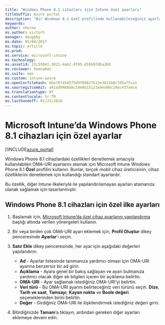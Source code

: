 ```yaml
---
title: "Windows Phone 8.1 cihazları için Intune özel ayarları"
titleSuffix: Azure portal
description: "Bir Windows 8.1 özel profilinde kullanabileceğiniz ayarlar hakkında bilgi edinin.\""
keywords: 
author: vhorne
ms.author: victorh
manager: dougeby
ms.date: 05/04/2017
ms.topic: article
ms.prod: 
ms.service: microsoft-intune
ms.technology: 
ms.assetid: 21c55041-3821-4a62-9f85-855b97dba269
ms.reviewer: heenamac
ms.suite: ems
ms.custom: intune-azure
ms.openlocfilehash: bbe76f454575d9f09617b12e3811b0c7d5a75ca1
ms.sourcegitcommit: a41ad9988a8c14e6b15123a9ea9bc29ac437a4ce
ms.translationtype: HT
ms.contentlocale: tr-TR
ms.lasthandoff: 01/25/2018
---
```

# <a name="custom-settings-for-windows-phone-81-devices-in-microsoft-intune"></a>Microsoft Intune’da Windows Phone 8.1 cihazları için özel ayarlar

[!INCLUDE[azure_portal](./includes/azure_portal.md)]

Windows Phone 8.1 cihazlardaki özellikleri denetlemek amacıyla kullanılabilen OMA-URI ayarlarını atamak için Microsoft Intune Windows Phone 8.1 **Özel** profilini kullanın. Bunlar, birçok mobil cihaz üreticisinin, cihaz özelliklerini denetlemek için kullandığı standart ayarlardır.

Bu özellik, diğer Intune ilkeleriyle ile yapılandırılamayan ayarları atamanıza olanak sağlamak için tasarlanmıştır.

## <a name="custom-policy-settings-for-windows-phone-81-devices"></a>Windows Phone 8.1 cihazları için özel ilke ayarları

1. Başlamak için, [Microsoft Intune’da özel cihaz ayarlarını yapılandırma](custom-settings-configure.md) başlığı altında verilen yönergeleri kullanın.
2. Bir veya birden çok OMA-URI ayarı eklemek için, **Profil Oluştur** dikey penceresinde **Ayarlar**’ı seçin.
3. **Satır Ekle** dikey penceresinde, her ayar için aşağıdaki değerleri yapılandırın:
    - **Ad** - Ayarlar listesinde tanımanıza yardımcı olması için OMA-URI ayarına benzersiz bir ad girin.
    - **Açıklama** - Ayara genel bir bakış sağlayan ve ayarı bulmanıza yardımcı olacak diğer ek bilgileri içeren bir açıklama belirtin.
    - **OMA-URI** - Ayar sağlamak istediğiniz OMA-URI’yi belirtin.
    - **Veri türü** - Bu OMA-URI ayarını belirteceğiniz veri türünü seçin. **Dize**, **Tarih ve saat**, **Tamsayı**, **Kayan nokta** ve **Boole değeri** seçeneklerinden birini belirtin.
    - **Değer** - Girdiğiniz OMA-URI ile ilişkilendirmek istediğiniz değeri girin.

4. Bitirdiğinizde **Tamam**’a tıklayın, ardından gereken diğer ayarları eklemeye devam edin.

